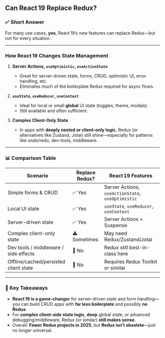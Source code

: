 ## Can React 19 Replace Redux?

### ✅ Short Answer  
For many use cases, **yes**, React 19’s new features can replace Redux—but not for every situation.

---

### How React 19 Changes State Management

1. **Server Actions, `useOptimistic`, `useActionState`**  
   - Great for server-driven state, forms, CRUD, optimistic UI, error handling, etc.  
   - Eliminates much of the boilerplate Redux required for async flows.

2. **`useState`, `useReducer`, `useContext`**  
   - Ideal for local or small **global** UI state (toggles, theme, modals).  
   - Still available and often sufficient.

3. **Complex Client-Only State**  
   - In apps with **deeply nested or client-only logic**, Redux (or alternatives like Zustand, Jotai) still shine—especially for patterns like undo/redo, dev-tools, middleware.

---

### 📊 Comparison Table

| Scenario                            | Replace Redux? | React 19 Features                              |
|-------------------------------------|----------------|-----------------------------------------------|
| Simple forms & CRUD                 | ✅ Yes         | Server Actions, `useActionState`, `useOptimistic` |
| Local UI state                     | ✅ Yes         | `useState`, `useReducer`, `useContext`        |
| Server-driven state                | ✅ Yes         | Server Actions + Suspense                     |
| Complex client-only state          | ⚠️ Sometimes   | May need Redux/Zustand/Jotai                   |
| Dev tools / middleware / side effects | 🚫 No        | Redux still best-in-class here                 |
| Offline/cached/persisted client state | 🚫 No        | Requires Redux Toolkit or similar              |

---

### 🎯 Key Takeaways  
- **React 19 is a game-changer** for server-driven state and form handling—you can build CRUD apps with **far less boilerplate** and possibly **no Redux**.  
- For **complex client-side state logic**, **deep** global state, or advanced debugging/middleware, Redux (or similar) **still makes sense**.  
- Overall: **Fewer Redux projects in 2025**, but **Redux isn’t obsolete**—just no longer universal.

